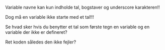 <p>Variable navne kan kun indholde tal, bogstaver og underscore karakteren!! </p>
<p> Dog må en variable ikke starte med et tal!!!</p>
<p>Se hvad sker hvis du benytter et tal som første tegn en variable og en variable der ikke er defineret?</p>
<p>Ret koden således den ikke fejler?</p>
